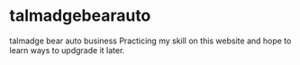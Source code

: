 # talmadgebearauto
 talmadge bear auto business
Practicing my skill on this website and hope to learn ways to updgrade it later. 
